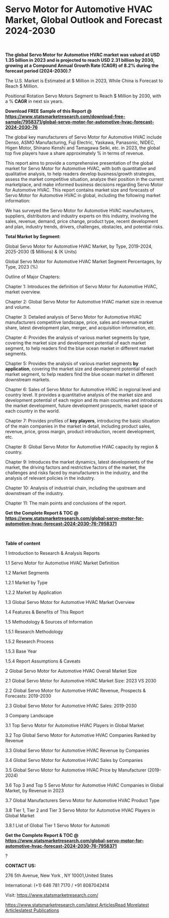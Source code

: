 <h1>Servo Motor for Automotive HVAC Market, Global Outlook and Forecast 2024-2030</h1><br/><p><strong>The global Servo Motor for Automotive HVAC market was valued at USD 1.35 billion in 2023 and is projected to reach USD 2.31 billion by 2030, growing at a Compound Annual Growth Rate (<strong>CAGR</strong>) of 8.2% during the forecast period (2024-2030).? </strong></p>
 
 
 
 <p>The U.S. Market is Estimated at $ Million in 2023, While China is Forecast to Reach $ Million.</p>
 
 
 
 <p>Positional Rotation Servo Motors Segment to Reach $ Million by 2030, with a % <strong>CAGR</strong> in next six years.</p>
 
 
 
 <p><strong>Download FREE Sample of this Report @ <a href="https://www.statsmarketresearch.com/download-free-sample/7958371/global-servo-motor-for-automotive-hvac-forecast-2024-2030-76">https://www.statsmarketresearch.com/download-free-sample/7958371/global-servo-motor-for-automotive-hvac-forecast-2024-2030-76</a></strong></p>
 
 
 
 <p>The global key manufacturers of Servo Motor for Automotive HVAC include Denso, ASMO Manufacturing, Fuji Electric, Yaskawa, Panasonic, NIDEC, Higen Motor, Shinano Kenshi and Tamagawa Seiki, etc. in 2023, the global top five players have a share approximately % in terms of revenue.</p>
 
 
 
 <p>This report aims to provide a comprehensive presentation of the global market for Servo Motor for Automotive HVAC, with both quantitative and qualitative analysis, to help readers develop business/growth strategies, assess the market competitive situation, analyze their position in the current marketplace, and make informed business decisions regarding Servo Motor for Automotive HVAC. This report contains market size and forecasts of Servo Motor for Automotive HVAC in global, including the following market information:</p>
 
 
 
 <p>We has surveyed the Servo Motor for Automotive HVAC manufacturers, suppliers, distributors and industry experts on this industry, involving the sales, revenue, demand, price change, product type, recent development and plan, industry trends, drivers, challenges, obstacles, and potential risks.</p>
 
 
 
 <p><strong>Total Market by Segment:</strong></p>
 
 
 
 <p>Global Servo Motor for Automotive HVAC Market, by Type, 2019-2024, 2025-2030 ($ Millions) & (K Units)</p>
 
 
 
 <p>Global Servo Motor for Automotive HVAC Market Segment Percentages, by Type, 2023 (%)</p>
 
 
 
 <p>Outline of Major Chapters:</p>
 
 
 
 <p>Chapter 1: Introduces the definition of Servo Motor for Automotive HVAC, market overview.</p>
 
 
 
 <p>Chapter 2: Global Servo Motor for Automotive HVAC market size in revenue and volume.</p>
 
 
 
 <p>Chapter 3: Detailed analysis of Servo Motor for Automotive HVAC manufacturers competitive landscape, price, sales and revenue market share, latest development plan, merger, and acquisition information, etc.</p>
 
 
 
 <p>Chapter 4: Provides the analysis of various market segments by type, covering the market size and development potential of each market segment, to help readers find the blue ocean market in different market segments.</p>
 
 
 
 <p>Chapter 5: Provides the analysis of various market segments <strong>by application</strong>, covering the market size and development potential of each market segment, to help readers find the blue ocean market in different downstream markets.</p>
 
 
 
 <p>Chapter 6: Sales of Servo Motor for Automotive HVAC in regional level and country level. It provides a quantitative analysis of the market size and development potential of each region and its main countries and introduces the market development, future development prospects, market space of each country in the world.</p>
 
 
 
 <p>Chapter 7: Provides profiles of <strong>key players</strong>, introducing the basic situation of the main companies in the market in detail, including product sales, revenue, price, gross margin, product introduction, recent development, etc.</p>
 
 
 
 <p>Chapter 8: Global Servo Motor for Automotive HVAC capacity by region & country.</p>
 
 
 
 <p>Chapter 9: Introduces the market dynamics, latest developments of the market, the driving factors and restrictive factors of the market, the challenges and risks faced by manufacturers in the industry, and the analysis of relevant policies in the industry.</p>
 
 
 
 <p>Chapter 10: Analysis of industrial chain, including the upstream and downstream of the industry.</p>
 
 
 
 <p>Chapter 11: The main points and conclusions of the report.</p>
 
 
 
 <div><b>Get the Complete Report & TOC @ <a href="https://www.statsmarketresearch.com/global-servo-motor-for-automotive-hvac-forecast-2024-2030-76-7958371">https://www.statsmarketresearch.com/global-servo-motor-for-automotive-hvac-forecast-2024-2030-76-7958371</a></b></div>
 
 
 
 <p><br />
 
 <b>Table of content</b></p>
 
 
 
 <p>1 Introduction to Research & Analysis Reports<br />
 
 1.1 Servo Motor for Automotive HVAC Market Definition<br />
 
 1.2 Market Segments<br />
 
 1.2.1 Market by Type<br />
 
 1.2.2 Market by Application<br />
 
 1.3 Global Servo Motor for Automotive HVAC Market Overview<br />
 
 1.4 Features & Benefits of This Report<br />
 
 1.5 Methodology & Sources of Information<br />
 
 1.5.1 Research Methodology<br />
 
 1.5.2 Research Process<br />
 
 1.5.3 Base Year<br />
 
 1.5.4 Report Assumptions & Caveats<br />
 
 2 Global Servo Motor for Automotive HVAC Overall Market Size<br />
 
 2.1 Global Servo Motor for Automotive HVAC Market Size: 2023 VS 2030<br />
 
 2.2 Global Servo Motor for Automotive HVAC Revenue, Prospects & Forecasts: 2019-2030<br />
 
 2.3 Global Servo Motor for Automotive HVAC Sales: 2019-2030<br />
 
 3 Company Landscape<br />
 
 3.1 Top Servo Motor for Automotive HVAC Players in Global Market<br />
 
 3.2 Top Global Servo Motor for Automotive HVAC Companies Ranked by Revenue<br />
 
 3.3 Global Servo Motor for Automotive HVAC Revenue by Companies<br />
 
 3.4 Global Servo Motor for Automotive HVAC Sales by Companies<br />
 
 3.5 Global Servo Motor for Automotive HVAC Price by Manufacturer (2019-2024)<br />
 
 3.6 Top 3 and Top 5 Servo Motor for Automotive HVAC Companies in Global Market, by Revenue in 2023<br />
 
 3.7 Global Manufacturers Servo Motor for Automotive HVAC Product Type<br />
 
 3.8 Tier 1, Tier 2 and Tier 3 Servo Motor for Automotive HVAC Players in Global Market<br />
 
 3.8.1 List of Global Tier 1 Servo Motor for Automoti</p>
 
 
 
 <div><b>Get the Complete Report & TOC @ <a href="https://www.statsmarketresearch.com/global-servo-motor-for-automotive-hvac-forecast-2024-2030-76-7958371">https://www.statsmarketresearch.com/global-servo-motor-for-automotive-hvac-forecast-2024-2030-76-7958371</a></b></div>
 
 
 
 <p>? </p>
 
 
 
 <p><b>CONTACT US:</b><br />
 
 276 5th Avenue, New York , NY 10001,United States<br />
 
 International: (+1) 646 781 7170 / +91 8087042414<br />
 
 Visit: <a href="https://www.statsmarketresearch.com/">https://www.statsmarketresearch.com/</a><br />
 
 <a href="https://gyeongbokgung.com">https://www.statsmarketresearch.com/</a><a href="https://hallyeomaritime.com">latest Articles</a><a href="https://jingwansa.com">Read More</a><a href="https://nguoiviet.jp/">latest Articles</a><a href="https://www.intelmarketresearch.com/">latest Publications</a></p>